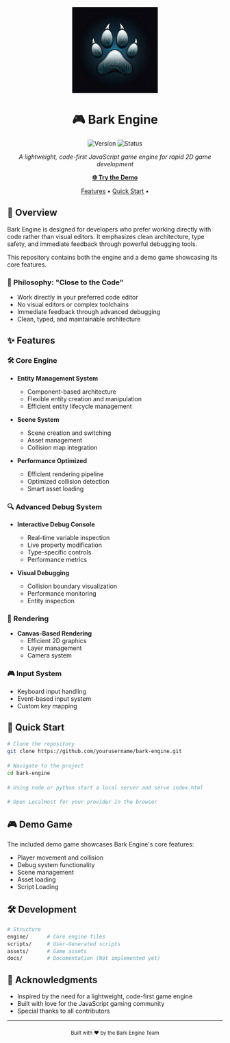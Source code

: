 

<div align="center">
  <img src="assets/bark_engine_logo.png" alt="Bark Engine Logo" width="200"/>

  # 🎮 Bark Engine
  
  ![Version](https://img.shields.io/badge/version-0.2.1-blue)
  ![Status](https://img.shields.io/badge/status-active-success)
  
  *A lightweight, code-first JavaScript game engine for rapid 2D game development*

  [**🌐 Try the Demo**](https://krunk-theduck.github.io/BarkGameEngineDemo/) 

  [Features](#features) •
  [Quick Start](#quick-start) •

</div>

## 🚀 Overview

Bark Engine is designed for developers who prefer working directly with code rather than visual editors. It emphasizes clean architecture, type safety, and immediate feedback through powerful debugging tools.

This repository contains both the engine and a demo game showcasing its core features.

### 🎯 Philosophy: "Close to the Code"
- Work directly in your preferred code editor
- No visual editors or complex toolchains
- Immediate feedback through advanced debugging
- Clean, typed, and maintainable architecture

## ✨ Features

### 🛠️ Core Engine
- **Entity Management System**
  - Component-based architecture
  - Flexible entity creation and manipulation
  - Efficient entity lifecycle management

- **Scene System**
  - Scene creation and switching
  - Asset management
  - Collision map integration

- **Performance Optimized**
  - Efficient rendering pipeline
  - Optimized collision detection
  - Smart asset loading

### 🔍 Advanced Debug System
- **Interactive Debug Console**
  - Real-time variable inspection
  - Live property modification
  - Type-specific controls
  - Performance metrics

- **Visual Debugging**
  - Collision boundary visualization
  - Performance monitoring
  - Entity inspection

### 🎨 Rendering
- **Canvas-Based Rendering**
  - Efficient 2D graphics
  - Layer management
  - Camera system

### 🎮 Input System
- Keyboard input handling
- Event-based input system
- Custom key mapping

## 🚦 Quick Start

```bash
# Clone the repository
git clone https://github.com/yourusername/bark-engine.git

# Navigate to the project
cd bark-engine

# Using node or python start a local server and serve index.html

# Open LocalHost for your provider in the browser
```

## 🎮 Demo Game

The included demo game showcases Bark Engine's core features:
- Player movement and collision
- Debug system functionality
- Scene management
- Asset loading
- Script Loading

## 🛠️ Development

```bash
# Structure
engine/      # Core engine files
scripts/     # User-Generated scripts
assets/      # Game assets
docs/        # Documentation (Not implemented yet)
```

## 🌟 Acknowledgments

- Inspired by the need for a lightweight, code-first game engine
- Built with love for the JavaScript gaming community
- Special thanks to all contributors

---

<div align="center">

  <sub>Built with ❤️ by the Bark Engine Team</sub>
</div>

